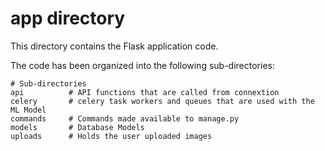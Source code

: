 # app directory

This directory contains the Flask application code.

The code has been organized into the following sub-directories:

    # Sub-directories
    api          # API functions that are called from connextion
    celery       # celery task workers and queues that are used with the ML Model
    commands     # Commands made available to manage.py
    models       # Database Models
    uploads      # Holds the user uploaded images
